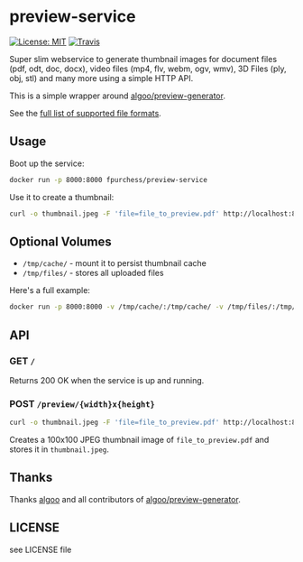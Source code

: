 # preview-service

[![License: MIT](https://img.shields.io/badge/License-MIT-yellow.svg)](https://opensource.org/licenses/MIT)
[![Travis](https://img.shields.io/travis/FPurchess/preview-service/master.svg?logo=travis)](https://travis-ci.org/FPurchess/preview-service)

Super slim webservice to generate thumbnail images for document files (pdf, odt, doc, docx), video files (mp4, flv, webm, ogv, wmv), 3D Files (ply, obj, stl) and many more using a simple HTTP API.

This is a simple wrapper around [algoo/preview-generator](https://github.com/algoo/preview-generator).

See the [full list of supported file formats](https://github.com/algoo/preview-generator#supported-file-formats).

## Usage

Boot up the service:

```bash
docker run -p 8000:8000 fpurchess/preview-service
```

Use it to create a thumbnail:

```bash
curl -o thumbnail.jpeg -F 'file=file_to_preview.pdf' http://localhost:8000/preview/100x100
```

## Optional Volumes

- `/tmp/cache/` - mount it to persist thumbnail cache
- `/tmp/files/` - stores all uploaded files

Here's a full example:

```bash
docker run -p 8000:8000 -v /tmp/cache/:/tmp/cache/ -v /tmp/files/:/tmp/files/ fpurchess/preview-service
```

## API

### GET `/`

Returns 200 OK when the service is up and running.

### POST `/preview/{width}x{height}`

```bash
curl -o thumbnail.jpeg -F 'file=file_to_preview.pdf' http://localhost:8000/preview/100x100
```

Creates a 100x100 JPEG thumbnail image of `file_to_preview.pdf` and stores it in `thumbnail.jpeg`.

## Thanks

Thanks [algoo](https://github.com/algoo/) and all contributors of [algoo/preview-generator](https://github.com/algoo/preview-generator).

## LICENSE

see LICENSE file
